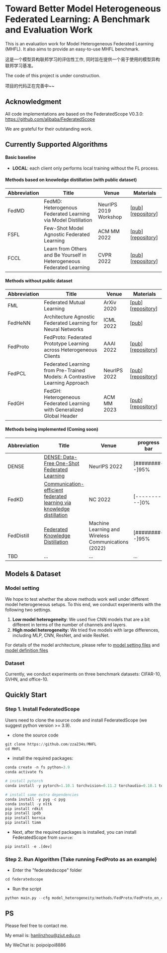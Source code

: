 # Toward Better Model Heterogeneous Federated Learning: A Benchmark and Evaluation Work

This is an evaluation work for Model Heterogeneous Federated Learning (MHFL). It also aims to provide an easy-to-use MHFL benchmark.

这是一个模型异构联邦学习的评估性工作, 同时旨在提供一个易于使用的模型异构联邦学习基准。



The code of this project is under construction.

项目的代码正在完善中~~

## Acknowledgment

All code implementations are based on the FederatedScope V0.3.0: https://github.com/alibaba/FederatedScope 

We are grateful for their outstanding work.


## Currently Supported Algorithms

#### Basic baseline

- **LOCAL**: each client only performs local training without the FL process.

#### Methods based on knowledge distillation (with public dataset)

| Abbreviation | Title                                                        | Venue                 | Materials                                                    |
| ------------ | ------------------------------------------------------------ | --------------------- | ------------------------------------------------------------ |
| FedMD        | FedMD: Heterogenous Federated Learning via Model Distillation | NeurIPS 2019 Workshop | [[pub](https://arxiv.org/abs/1910.03581)] [[repository](https://github.com/diogenes0319/FedMD_clean)] |
| FSFL         | Few-Shot Model Agnostic Federated Learning                   | ACM MM 2022           | [[pub](https://dl.acm.org/doi/abs/10.1145/3503161.3548764)] [[repository](https://github.com/FangXiuwen/FSMAFL)] |
| FCCL         | Learn from Others and Be Yourself in Heterogeneous Federated Learning | CVPR 2022             | [[pub](https://openaccess.thecvf.com/content/CVPR2022/papers/Huang_Learn_From_Others_and_Be_Yourself_in_Heterogeneous_Federated_Learning_CVPR_2022_paper.pdf)] [[repository](https://github.com/WenkeHuang/FCCL)] |

#### **Methods without public dataset**

| Abbreviation | Title                                                        | Venue        | Materials                                                    |
| ------------ | ------------------------------------------------------------ | ------------ | ------------------------------------------------------------ |
| FML          | Federated Mutual Learning                                    | ArXiv 2020   | [[pub](https://arxiv.org/abs/2006.16765)] [[repository](https://github.com/ZJU-DAI/Federated-Mutual-Learning)] |
| FedHeNN      | Architecture Agnostic Federated Learning for Neural Networks | ICML 2022    | [[pub](https://proceedings.neurips.cc/paper/2020/hash/18df51b97ccd68128e994804f3eccc87-Abstract.html)] |
| FedProto     | FedProto: Federated Prototype Learning across Heterogeneous Clients | AAAI 2022    | [[pub](https://arxiv.org/abs/2105.00243)] [[repository](https://github.com/zza234s/FedProto)] |
| FedPCL       | Federated Learning from Pre-Trained Models: A Contrastive Learning Approach | NeurIPS 2022 | [[pub](https://openreview.net/forum?id=mhQLcMjWw75)] [[repository](https://github.com/yuetan031/FedPCL)] |
| FedGH        | FedGH: Heterogeneous Federated Learning with Generalized Global Header | ACM MM 2023  | [[pub](https://arxiv.org/abs/2303.13137)] [[repository](https://github.com/LipingYi/FedGH)] |



#### Methods being implemented (Coming soon)

| Abbreviation | Title                                                        | Venue                                               | progress bar    |
| ------------ | ------------------------------------------------------------ | --------------------------------------------------- | --------------- |
| DENSE        | [DENSE: Data-Free One-Shot Federated Learning](https://arxiv.org/abs/2112.12371) | NeurIPS 2022                                        | [########--]95% |
| FedKD        | [Communication-efficient federated learning via knowledge distillation](https://www.nature.com/articles/s41467-022-29763-x) | NC 2022                                             | [----------]0%  |
| FedDistill   | [Federated Knowledge Distillation](https://www.cambridge.org/core/books/abs/machine-learning-and-wireless-communications/federated-knowledge-distillation/F679266F85493319EB83635D2B17C2BD) | Machine Learning and Wireless Communications (2022) | [########--]95%  |
| TBD          | ...                                                          | ...                                                 | ...             |







## Models & Dataset

### Model setting

We hope to test whether the above methods work well under different model heterogeneous setups. To this end, we conduct experiments with the following two settings.

1. **Low model heterogeneity**: We used five CNN models that are a bit different in terms of the number of channels and layers.
2. **High model heterogeneity:**  We tried five models with large differences, including MLP, CNN, ResNet, and wide ResNet.



For details of the model architecture, please refer to [model setting files](https://github.com/zza234s/MHFL/tree/main/federatedscope/model_heterogeneity/model_settings) and [model definition files](https://github.com/zza234s/MHFL/tree/main/federatedscope/contrib/model)



### Dataset

Currently, we conduct experiments on three benchmark datasets: CIFAR-10, SVHN, and office-10.



## Quickly Start

### Step 1. Install FederatedScope

Users need to clone the source code and install FederatedScope (we suggest python version >= 3.9).

- clone the source code

```python
git clone https://github.com/zza234s/MHFL
cd MHFL
```

- install the required packages:

```python
conda create -n fs python=3.9
conda activate fs

# install pytorch
conda install -y pytorch=1.10.1 torchvision=0.11.2 torchaudio=0.10.1 torchtext=0.11.1 cudatoolkit=11.3 -c pytorch -c conda-forge

# install some extra dependencies
conda install -y pyg -c pyg
conda install -y nltk
pip install rdkit
pip install ipdb
pip install kornia
pip install timm
```


- Next, after the required packages is installed, you can install FederatedScope from `source`:

```python
pip install -e .[dev]
```


### Step 2. Run Algorithm (Take running FedProto as an example)

- Enter the "federatedscope" folder

```python
cd federatedscope
```

- Run the script

```python
python main.py --cfg model_heterogeneity/methods/FedProto/FedProto_on_cifar10.yaml --client_cfg model_heterogeneity/model_settings/model_setting_CV_low_heterogeneity.yaml

```




## PS

Please feel free to contact me.

My email is: hanlinzhou@zjut.edu.cn

My WeChat is: poipoipoi8886
